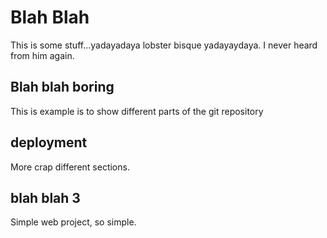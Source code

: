 # Blah Blah
This is some stuff...yadayadaya lobster bisque yadayaydaya. I never heard from him again.
## Blah blah boring
This is example is to show different parts of the git repository
## deployment
More crap different sections.
## blah blah 3
Simple web project, so simple. 
